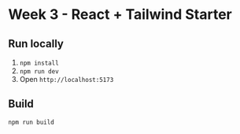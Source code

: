 # Week 3 - React + Tailwind Starter

## Run locally
1. `npm install`
2. `npm run dev`
3. Open `http://localhost:5173`

## Build
`npm run build`
